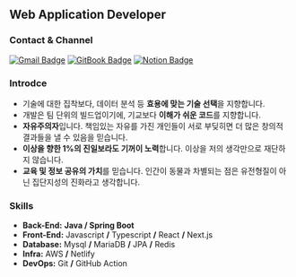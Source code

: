 ## Web Application Developer

### Contact & Channel

[![Gmail Badge](https://img.shields.io/badge/localhost8586@gmail.com-d14836?style=flat-square&logo=Gmail&logoColor=white&link=mailto:localhost8586@gmail.com)](mailto:localhost8586@gmail.com)
[![GitBook Badge](http://img.shields.io/badge/BLOG-3884FF?style=flat-square&logo=gitbook&logoColor=white)](https://localhost8586.gitbook.io/heo-y-y/)
[![Notion Badge](https://img.shields.io/badge/PROFILE-609926?style=flat-square&logo=notion&logoColor=white)](https://common-mouth-660.notion.site/620dcd4ee97c4f9f9611771b65c7794d?pvs=4)

### Introdce

- 기술에 대한 집착보다, 데이터 분석 등 **효용에 맞는 기술 선택**을 지향합니다.
- 개발은 팀 단위의 빌드업이기에, 기교보다 **이해가 쉬운 코드**를 지향합니다.
- **자유주의자**입니다. 책임있는 자유를 가진 개인들이 서로 부딪히면 더 많은 창의적 결과들을 낼 수 있음을 믿습니다.
- **이상을 향한 1%의 진일보라도 기꺼이 노력**합니다. 이상을 저의 생각만으로 재단하지 않습니다.
- **교육 및 정보 공유의 가치**를 믿습니다. 인간이 동물과 차별되는 점은 유전형질이 아닌 집단지성의 진화라고 생각합니다.

### Skills
- **Back-End:** **Java / Spring Boot**
- **Front-End:** Javascript **/** Typescript **/** React **/** Next.js
- **Database:** Mysql **/** MariaDB **/** JPA **/** Redis
- **Infra:** AWS **/** Netlify
- **DevOps:** Git **/** GitHub Action

